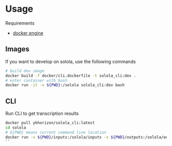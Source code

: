 # Usage

Requirements
- [docker engine](https://docs.docker.com/engine/install/)


## Images

If you want to develop on solola, use the following commands
```bash
# build dev image
docker build -f docker/cli.dockerfile -t solola_cli:dev .
# enter container with bash
docker run -it -v ${PWD}:/solola solola_cli:dev bash
```

## CLI

Run CLI to get transcription results
```bash
docker pull ykhorizon/solola_cli:latest
cd solola
# ${PWD} means current command line location
docker run -v ${PWD}/inputs:/solola/inputs -v ${PWD}/outputs:/solola/outputs solola_cli:latest -o /solola/outputs/old_licks "inputs/old_licks/*.wav
``




